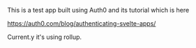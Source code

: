 This is a test app built using Auth0 and its tutorial which is here

https://auth0.com/blog/authenticating-svelte-apps/

Current.y it's using rollup.




